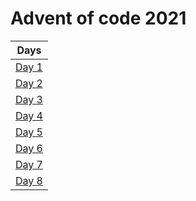 # Advent of code 2021

| Days                                  |
|---------------------------------------|
| [Day 1](src/main/kotlin/days/Day1.kt) |
| [Day 2](src/main/kotlin/days/Day1.kt) |
| [Day 3](src/main/kotlin/days/Day1.kt) |
| [Day 4](src/main/kotlin/days/Day1.kt) |
| [Day 5](src/main/kotlin/days/Day5.kt) |
| [Day 6](src/main/kotlin/days/Day6.kt) |
| [Day 7](src/main/kotlin/days/Day7.kt) |
| [Day 8](src/main/kotlin/days/Day8.kt) |
